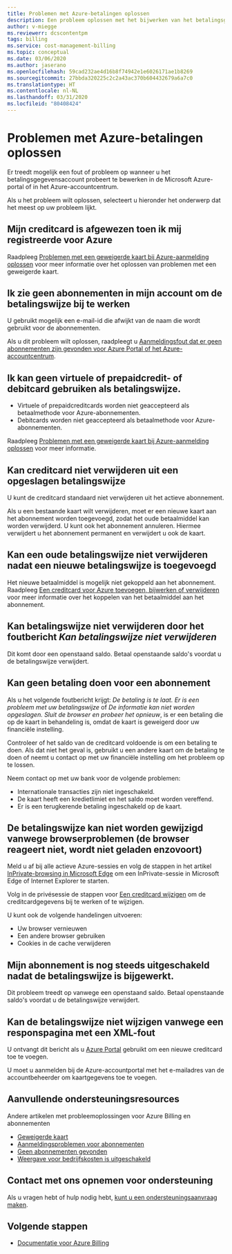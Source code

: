 ```yaml
---
title: Problemen met Azure-betalingen oplossen
description: Een probleem oplossen met het bijwerken van het betalingsgegevensaccount in de Microsoft Azure-portal of het Azure-accountcentrum.
author: v-miegge
ms.reviewerr: dcscontentpm
tags: billing
ms.service: cost-management-billing
ms.topic: conceptual
ms.date: 03/06/2020
ms.author: jaserano
ms.openlocfilehash: 59cad232ae4d16b8f74942e1e6026171ae1b8269
ms.sourcegitcommit: 27bbda320225c2c2a43ac370b604432679a6a7c0
ms.translationtype: HT
ms.contentlocale: nl-NL
ms.lasthandoff: 03/31/2020
ms.locfileid: "80408424"
---
```

# <a name="troubleshoot-azure-payment-issues"></a>Problemen met Azure-betalingen oplossen

Er treedt mogelijk een fout of probleem op wanneer u het betalingsgegevensaccount probeert te bewerken in de Microsoft Azure-portal of in het Azure-accountcentrum.

Als u het probleem wilt oplossen, selecteert u hieronder het onderwerp dat het meest op uw probleem lijkt.

## <a name="my-credit-card-was-declined-when-i-tried-to-sign-up-for-azure"></a>Mijn creditcard is afgewezen toen ik mij registreerde voor Azure

Raadpleeg [Problemen met een geweigerde kaart bij Azure-aanmelding oplossen](troubleshoot-declined-card.md) voor meer informatie over het oplossen van problemen met een geweigerde kaart.

## <a name="unable-to-see-subscriptions-under-my-account-to-update-the-payment-method"></a>Ik zie geen abonnementen in mijn account om de betalingswijze bij te werken

U gebruikt mogelijk een e-mail-id die afwijkt van de naam die wordt gebruikt voor de abonnementen.

Als u dit probleem wilt oplossen, raadpleegt u [Aanmeldingsfout dat er geen abonnementen zijn gevonden voor Azure Portal of het Azure-accountcentrum](no-subscriptions-found.md).

## <a name="unable-to-use-a-virtual-or-prepaid-credit-or-debit-card-as-a-payment-method"></a>Ik kan geen virtuele of prepaidcredit- of debitcard gebruiken als betalingswijze.

*   Virtuele of prepaidcreditcards worden niet geaccepteerd als betaalmethode voor Azure-abonnementen.
*   Debitcards worden niet geaccepteerd als betaalmethode voor Azure-abonnementen.

Raadpleeg [Problemen met een geweigerde kaart bij Azure-aanmelding oplossen](troubleshoot-declined-card.md) voor meer informatie.

## <a name="unable-to-remove-a-credit-card-from-a-saved-billing-payment-method"></a>Kan creditcard niet verwijderen uit een opgeslagen betalingswijze

U kunt de creditcard standaard niet verwijderen uit het actieve abonnement.

Als u een bestaande kaart wilt verwijderen, moet er een nieuwe kaart aan het abonnement worden toegevoegd, zodat het oude betaalmiddel kan worden verwijderd. U kunt ook het abonnement annuleren. Hiermee verwijdert u het abonnement permanent en verwijdert u ook de kaart.

## <a name="unable-to-delete-an-old-payment-method-after-adding-a-new-payment-method"></a>Kan een oude betalingswijze niet verwijderen nadat een nieuwe betalingswijze is toegevoegd

Het nieuwe betaalmiddel is mogelijk niet gekoppeld aan het abonnement. Raadpleeg [Een creditcard voor Azure toevoegen, bijwerken of verwijderen](change-credit-card.md) voor meer informatie over het koppelen van het betaalmiddel aan het abonnement.

## <a name="unable-to-delete-a-payment-method-because-of-cannot-delete-payment-method-error"></a>Kan betalingswijze niet verwijderen door het foutbericht *Kan betalingswijze niet verwijderen*

Dit komt door een openstaand saldo. Betaal openstaande saldo's voordat u de betalingswijze verwijdert.

## <a name="unable-to-make-payment-for-a-subscription"></a>Kan geen betaling doen voor een abonnement

Als u het volgende foutbericht krijgt: *De betaling is te laat. Er is een probleem met uw betalingswijze* of *De informatie kan niet worden opgeslagen. Sluit de browser en probeer het opnieuw*, is er een betaling die op de kaart in behandeling is, omdat de kaart is geweigerd door uw financiële instelling.

Controleer of het saldo van de creditcard voldoende is om een betaling te doen. Als dat niet het geval is, gebruikt u een andere kaart om de betaling te doen of neemt u contact op met uw financiële instelling om het probleem op te lossen.

Neem contact op met uw bank voor de volgende problemen:

- Internationale transacties zijn niet ingeschakeld.
- De kaart heeft een kredietlimiet en het saldo moet worden vereffend.
- Er is een terugkerende betaling ingeschakeld op de kaart.

## <a name="unable-to-change-payment-method-because-of-browser-issues-browser-does-not-respond-does-not-load-and-so-on"></a>De betalingswijze kan niet worden gewijzigd vanwege browserproblemen (de browser reageert niet, wordt niet geladen enzovoort)

Meld u af bij alle actieve Azure-sessies en volg de stappen in het artikel [InPrivate-browsing in Microsoft Edge](https://support.microsoft.com/help/4026200/microsoft-edge-browse-inprivate) om een InPrivate-sessie in Microsoft Edge of Internet Explorer te starten.

Volg in de privésessie de stappen voor [Een creditcard wijzigen](change-credit-card.md) om de creditcardgegevens bij te werken of te wijzigen.

U kunt ook de volgende handelingen uitvoeren:

- Uw browser vernieuwen
- Een andere browser gebruiken
- Cookies in de cache verwijderen

## <a name="my-subscription-is-still-disabled-after-updating-the-payment-method"></a>Mijn abonnement is nog steeds uitgeschakeld nadat de betalingswijze is bijgewerkt.

Dit probleem treedt op vanwege een openstaand saldo. Betaal openstaande saldo's voordat u de betalingswijze verwijdert.

## <a name="unable-to-change-payment-method-because-of-an-xml-error-response-page"></a>Kan de betalingswijze niet wijzigen vanwege een responspagina met een XML-fout

U ontvangt dit bericht als u [Azure Portal](https://portal.azure.com/) gebruikt om een nieuwe creditcard toe te voegen.

U moet u aanmelden bij de Azure-accountportal met het e-mailadres van de accountbeheerder om kaartgegevens toe te voegen.

## <a name="additional-help-resources"></a>Aanvullende ondersteuningsresources

Andere artikelen met probleemoplossingen voor Azure Billing en abonnementen

- [Geweigerde kaart](troubleshoot-declined-card.md)
- [Aanmeldingsproblemen voor abonnementen](troubleshoot-sign-in-issue.md)
- [Geen abonnementen gevonden](no-subscriptions-found.md)
- [Weergave voor bedrijfskosten is uitgeschakeld](enterprise-mgmt-grp-troubleshoot-cost-view.md)

## <a name="contact-us-for-help"></a>Contact met ons opnemen voor ondersteuning

Als u vragen hebt of hulp nodig hebt, [kunt u een ondersteuningsaanvraag maken](https://ms.portal.azure.com/#blade/Microsoft_Azure_Support/HelpAndSupportBlade/newsupportrequest).

## <a name="next-steps"></a>Volgende stappen

- [Documentatie voor Azure Billing](../../billing/index.md)
